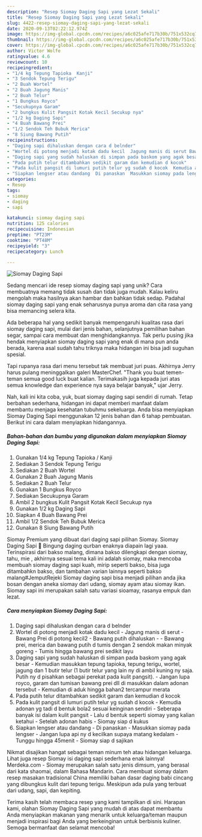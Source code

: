 ```yaml
---
description: "Resep Siomay Daging Sapi yang Lezat Sekali"
title: "Resep Siomay Daging Sapi yang Lezat Sekali"
slug: 4422-resep-siomay-daging-sapi-yang-lezat-sekali
date: 2020-09-13T02:22:12.974Z
image: https://img-global.cpcdn.com/recipes/a6c025afe717b30b/751x532cq70/siomay-daging-sapi-foto-resep-utama.jpg
thumbnail: https://img-global.cpcdn.com/recipes/a6c025afe717b30b/751x532cq70/siomay-daging-sapi-foto-resep-utama.jpg
cover: https://img-global.cpcdn.com/recipes/a6c025afe717b30b/751x532cq70/siomay-daging-sapi-foto-resep-utama.jpg
author: Victor Wolfe
ratingvalue: 4.6
reviewcount: 10
recipeingredient:
- "1/4 kg Tepung Tapioka  Kanji"
- "3 Sendok Tepung Terigu"
- "2 Buah Wortel"
- "2 Buah Jagung Manis"
- "2 Buah Telur"
- "1 Bungkus Royco"
- "Secukupnya Garam"
- "2 bungkus Kulit Pangsit Kotak Kecil Secukup nya"
- "1/2 kg Daging Sapi"
- "4 Buah Bawang Prei"
- "1/2 Sendok Teh Bubuk Merica"
- "8 Siung Bawang Putih"
recipeinstructions:
- "Daging sapi dihaluskan dengan cara d belnder"
- "Wortel di potong menjadi kotak dadu kecil  Jagung manis di serut Bawang Prei di potong kecil2  Bawang putih dihaluskan  Bawang prei, merica dan bawang putih d tumis dengan 2 sendok makan minyak goreng Tumis hingga bawang prei sedikit layu"
- "Daging sapi yang sudah haluskan di simpan pada baskom yang agak besar  Kemudian masukkan tepung tapioka, tepung terigu, wortel, jagung dan 1 butir telur (1 butir telur yang lain ny di ambil kuning ny saja. Putih ny d pisahkan sebagai perekat pada kulit pangsit).  Jangan lupa royco, garam dan tumisan bawang prei dll di masukkan dalam adonan tersebut  Kemudian di aduk hingga bahan2 tercampur merata"
- "Pada putih telur ditambahkan sedikit garam dan kemudian d kocok"
- "Pada kulit pangsit di lumuri putih telur yg sudah d kocok  Kemudia adonan yg tadi d bentuk bola2 sesuai keinginan sendiri  Seberapa banyak isi dalam kulit pangsit  Lalu d bentuk seperti siomay yang kalian ketahui  Setelah adonan habis  Siomay siap d kukus"
- "Siapkan lengser atau dandang  Di panaskan  Masukkan siomay pada lengser  Jangan lupa api ny d kecilkan supaya matang kedalam Tunggu hingga 45menit  Siomay siap d sajikan"
categories:
- Resep
tags:
- siomay
- daging
- sapi

katakunci: siomay daging sapi 
nutrition: 125 calories
recipecuisine: Indonesian
preptime: "PT23M"
cooktime: "PT48M"
recipeyield: "3"
recipecategory: Lunch

---
```



![Siomay Daging Sapi](https://img-global.cpcdn.com/recipes/a6c025afe717b30b/751x532cq70/siomay-daging-sapi-foto-resep-utama.jpg)

Sedang mencari ide resep siomay daging sapi yang unik? Cara membuatnya memang tidak susah dan tidak juga mudah. Kalau keliru mengolah maka hasilnya akan hambar dan bahkan tidak sedap. Padahal siomay daging sapi yang enak seharusnya punya aroma dan cita rasa yang bisa memancing selera kita.

Ada beberapa hal yang sedikit banyak mempengaruhi kualitas rasa dari siomay daging sapi, mulai dari jenis bahan, selanjutnya pemilihan bahan segar, sampai cara membuat dan menghidangkannya. Tak perlu pusing jika hendak menyiapkan siomay daging sapi yang enak di mana pun anda berada, karena asal sudah tahu triknya maka hidangan ini bisa jadi suguhan spesial.

Tapi rupanya rasa dari menu tersebut tak membuat juri puas. Akhirnya Jerry harus pulang meninggalkan galeri MasterChef. &#34;Thank you buat temen-teman semua good luck buat kalian. Terimakasih juga kepada juri atas semua knowledge dan experience nya saya belajar banyak,&#34; ujar Jerry.


Nah, kali ini kita coba, yuk, buat siomay daging sapi sendiri di rumah. Tetap berbahan sederhana, hidangan ini dapat memberi manfaat dalam membantu menjaga kesehatan tubuhmu sekeluarga. Anda bisa menyiapkan Siomay Daging Sapi menggunakan 12 jenis bahan dan 6 tahap pembuatan. Berikut ini cara dalam menyiapkan hidangannya.

<!--inarticleads1-->

##### Bahan-bahan dan bumbu yang digunakan dalam menyiapkan Siomay Daging Sapi:

1. Gunakan 1/4 kg Tepung Tapioka / Kanji
1. Sediakan 3 Sendok Tepung Terigu
1. Sediakan 2 Buah Wortel
1. Gunakan 2 Buah Jagung Manis
1. Sediakan 2 Buah Telur
1. Gunakan 1 Bungkus Royco
1. Sediakan Secukupnya Garam
1. Ambil 2 bungkus Kulit Pangsit Kotak Kecil Secukup nya
1. Gunakan 1/2 kg Daging Sapi
1. Siapkan 4 Buah Bawang Prei
1. Ambil 1/2 Sendok Teh Bubuk Merica
1. Gunakan 8 Siung Bawang Putih


Siomay Premium yang dibuat dari daging sapi pilihan Siomay. Siomay Daging Sapi 🍖 Bingung daging qurban enaknya diapain lagi yaaa. Terinspirasi dari bakso malang, dimana bakso dilengkapi dengan siomay, tahu, mie , akhirnya sesuai tema kali ini adalah siomay, maka mencoba membuah siomay daging sapi kuah, mirip seperti bakso, bisa juga ditambahkn bakso, dan tambahan varian lainnya seperti bakso malang#JemputRejeki Siomay daging sapi bisa menjadi pilihan anda jika bosan dengan aneka siomay dari udang, siomay ayam atau siomay ikan. Siomay sapi ini merupakan salah satu variasi sioamay, rasanya empuk dan lezat. 

<!--inarticleads2-->

##### Cara menyiapkan Siomay Daging Sapi:

1. Daging sapi dihaluskan dengan cara d belnder
1. Wortel di potong menjadi kotak dadu kecil  - Jagung manis di serut - Bawang Prei di potong kecil2  - Bawang putih dihaluskan -  - Bawang prei, merica dan bawang putih d tumis dengan 2 sendok makan minyak goreng - Tumis hingga bawang prei sedikit layu
1. Daging sapi yang sudah haluskan di simpan pada baskom yang agak besar  - Kemudian masukkan tepung tapioka, tepung terigu, wortel, jagung dan 1 butir telur (1 butir telur yang lain ny di ambil kuning ny saja. Putih ny d pisahkan sebagai perekat pada kulit pangsit).  - Jangan lupa royco, garam dan tumisan bawang prei dll di masukkan dalam adonan tersebut  - Kemudian di aduk hingga bahan2 tercampur merata
1. Pada putih telur ditambahkan sedikit garam dan kemudian d kocok
1. Pada kulit pangsit di lumuri putih telur yg sudah d kocok  - Kemudia adonan yg tadi d bentuk bola2 sesuai keinginan sendiri  - Seberapa banyak isi dalam kulit pangsit  - Lalu d bentuk seperti siomay yang kalian ketahui  - Setelah adonan habis  - Siomay siap d kukus
1. Siapkan lengser atau dandang  - Di panaskan  - Masukkan siomay pada lengser  - Jangan lupa api ny d kecilkan supaya matang kedalam - Tunggu hingga 45menit  - Siomay siap d sajikan


Nikmat disajikan hangat sebagai teman minum teh atau hidangan keluarga. Lihat juga resep Siomay isi daging sapi sederhana enak lainnya! Merdeka.com - Siomay merupakan salah satu jenis dimsum, yang berasal dari kata shaomai, dalam Bahasa Mandarin. Cara membuat siomay dalam resep masakan tradisional China memiliki bahan dasar daging babi cincang yang dibungkus kulit dari tepung terigu. Meskipun ada pula yang terbuat dari udang, sapi, dan kepiting. 

Terima kasih telah membaca resep yang kami tampilkan di sini. Harapan kami, olahan Siomay Daging Sapi yang mudah di atas dapat membantu Anda menyiapkan makanan yang menarik untuk keluarga/teman maupun menjadi inspirasi bagi Anda yang berkeinginan untuk berbisnis kuliner. Semoga bermanfaat dan selamat mencoba!
